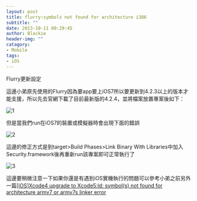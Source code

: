 ```yaml
---
layout: post
title: flurry:symbols not found for architecture i386
subtitle: ""
date: 2013-10-11 00:29:45
author: Blackie
header-img: ""
catagory:
- Mobile
tags:
- iOS
---
```

Flurry更新設定
<!-- More -->

這邊小弟原先使用的Flurry因為要app要上iOS7所以要更新到4.2.3以上的版本才能支援，所以先去官網下載了目前最新版的4.2.4，並將檔案放置專案後如下：

![1](https://dl.dropboxusercontent.com/u/20925528/%E6%8A%80%E8%A1%93blog/blogs/20131011/1.png)

但是當我們run在iOS7的裝置或模擬器時會出現下面的錯誤

![2](https://dl.dropboxusercontent.com/u/20925528/%E6%8A%80%E8%A1%93blog/blogs/20131011/2.png)

這邊的修正方式是到target>Build Phases>Link Binary With Libraries中加入Security.framework後再重新run該專案即可正常執行了

![3](https://dl.dropboxusercontent.com/u/20925528/%E6%8A%80%E8%A1%93blog/blogs/20131011/3.jpg)

這邊要稍微注意一下如果你還是有遇到iOS實機執行的問題可以參考小弟之前另外一篇[[iOS]Xcode4 upgrade to Xcode5:ld: symbol(s) not found for architecture armv7 or armv7s linker error](http://www.dotblogs.com.tw/blackie1019/archive/2013/10/07/123346.aspx)
